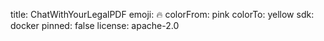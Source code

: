 title: ChatWithYourLegalPDF
emoji: 🔥
colorFrom: pink
colorTo: yellow
sdk: docker
pinned: false
license: apache-2.0